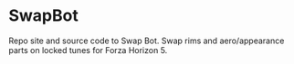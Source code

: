 # SwapBot
Repo site and source code to Swap Bot. Swap rims and aero/appearance parts on locked tunes for Forza Horizon 5.
